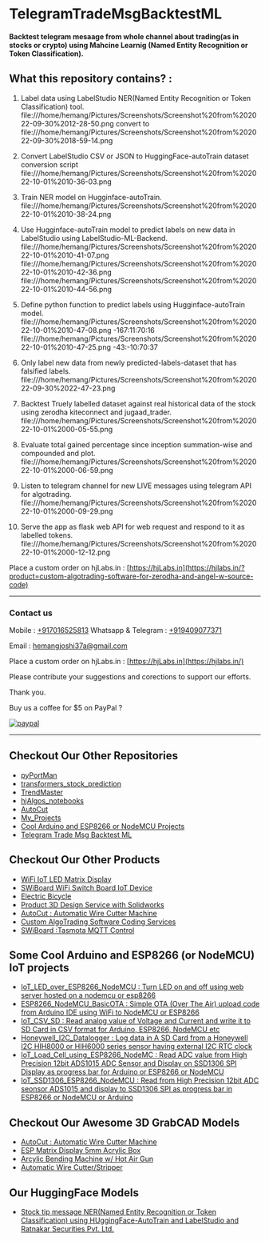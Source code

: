 # TelegramTradeMsgBacktestML

#### Backtest telegram mesaage from whole channel about trading(as in stocks or crypto) using Mahcine Learnig (Named Entity Recognition or Token Classification).

## What this repository contains? :

1. Label data using LabelStudio NER(Named Entity Recognition or Token Classification) tool.
 file:///home/hemang/Pictures/Screenshots/Screenshot%20from%202022-09-30%2012-28-50.png convert to  file:///home/hemang/Pictures/Screenshots/Screenshot%20from%202022-09-30%2018-59-14.png

2. Convert LabelStudio CSV or JSON to HuggingFace-autoTrain dataset conversion script
 file:///home/hemang/Pictures/Screenshots/Screenshot%20from%202022-10-01%2010-36-03.png

3. Train NER model on Hugginface-autoTrain.
 file:///home/hemang/Pictures/Screenshots/Screenshot%20from%202022-10-01%2010-38-24.png

4. Use Hugginface-autoTrain model to predict labels on new data in LabelStudio using LabelStudio-ML-Backend.
 file:///home/hemang/Pictures/Screenshots/Screenshot%20from%202022-10-01%2010-41-07.png
 file:///home/hemang/Pictures/Screenshots/Screenshot%20from%202022-10-01%2010-42-36.png
 file:///home/hemang/Pictures/Screenshots/Screenshot%20from%202022-10-01%2010-44-56.png

5. Define python function to predict labels using Hugginface-autoTrain model.
 file:///home/hemang/Pictures/Screenshots/Screenshot%20from%202022-10-01%2010-47-08.png
-167:11:70:16
 file:///home/hemang/Pictures/Screenshots/Screenshot%20from%202022-10-01%2010-47-25.png
-43:-10:70:37

6. Only label new data from newly predicted-labels-dataset that has falsified labels.
 file:///home/hemang/Pictures/Screenshots/Screenshot%20from%202022-09-30%2022-47-23.png

7. Backtest Truely labelled dataset against real historical data of the stock using zerodha kiteconnect and jugaad_trader.
 file:///home/hemang/Pictures/Screenshots/Screenshot%20from%202022-10-01%2000-05-55.png
8. Evaluate total gained percentage since inception summation-wise and compounded and plot.
 file:///home/hemang/Pictures/Screenshots/Screenshot%20from%202022-10-01%2000-06-59.png

9. Listen to telegram channel for new LIVE messages using telegram API for algotrading.
 file:///home/hemang/Pictures/Screenshots/Screenshot%20from%202022-10-01%2000-09-29.png
 
10. Serve the app as flask web API for web request and respond to it as labelled tokens.
 file:///home/hemang/Pictures/Screenshots/Screenshot%20from%202022-10-01%2000-12-12.png

Place a custom order on hjLabs.in : [https://hjLabs.in](https://hjlabs.in/?product=custom-algotrading-software-for-zerodha-and-angel-w-source-code)

------------------------------------------------------------------------------

### Contact us

Mobile : [+917016525813](tel:+917016525813)
Whatsapp & Telegram : [+919409077371](tel:+919409077371)

Email : [hemangjoshi37a@gmail.com](mailto:hemangjoshi37a@gmail.com)

Place a custom order on hjLabs.in : [https://hjLabs.in](https://hjlabs.in/)

Please contribute your suggestions and corections to support our efforts.

Thank you.

Buy us a coffee for $5 on PayPal ?

[![paypal](https://www.paypalobjects.com/en_US/i/btn/btn_donateCC_LG.gif)](https://www.paypal.com/cgi-bin/webscr?cmd=_s-xclick&hosted_button_id=5JXC8VRCSUZWJ)

----------------------------------------------------------------------------------------

## Checkout Our Other Repositories

- [pyPortMan](https://github.com/hemangjoshi37a/pyPortMan)
- [transformers_stock_prediction](https://github.com/hemangjoshi37a/transformers_stock_prediction)
- [TrendMaster](https://github.com/hemangjoshi37a/TrendMaster)
- [hjAlgos_notebooks](https://github.com/hemangjoshi37a/hjAlgos_notebooks)
- [AutoCut](https://github.com/hemangjoshi37a/AutoCut)
- [My_Projects](https://github.com/hemangjoshi37a/My_Projects)
- [Cool Arduino and ESP8266 or NodeMCU Projects](https://github.com/hemangjoshi37a/my_Arduino)
- [Telegram Trade Msg Backtest ML](https://github.com/hemangjoshi37a/TelegramTradeMsgBacktestML)

## Checkout Our Other Products

- [WiFi IoT LED Matrix Display](https://hjlabs.in/product/wifi-iot-led-display)
- [SWiBoard WiFi Switch Board IoT Device](https://hjlabs.in/product/swiboard-wifi-switch-board-iot-device)
- [Electric Bicycle](https://hjlabs.in/product/electric-bicycle)
- [Product 3D Design Service with Solidworks](https://hjlabs.in/product/product-3d-design-with-solidworks/)
- [AutoCut : Automatic Wire Cutter Machine](https://hjlabs.in/product/automatic-wire-cutter-machine/)
- [Custom AlgoTrading Software Coding Services](https://hjlabs.in/product/custom-algotrading-software-for-zerodha-and-angel-w-source-code//)
- [SWiBoard :Tasmota MQTT Control](https://play.google.com/store/apps/details?id=in.hjlabs.swiboard)

## Some Cool Arduino and ESP8266 (or NodeMCU) IoT projects

- [IoT_LED_over_ESP8266_NodeMCU : Turn LED on and off using web server hosted on a nodemcu or esp8266](https://github.com/hemangjoshi37a/my_Arduino/tree/master/IoT_LED_over_ESP8266_NodeMCU)
- [ESP8266_NodeMCU_BasicOTA : Simple OTA (Over The Air) upload code from Arduino IDE using WiFi to NodeMCU or ESP8266](https://github.com/hemangjoshi37a/my_Arduino/tree/master/ESP8266_NodeMCU_BasicOTA)  
- [IoT_CSV_SD : Read analog value of Voltage and Current and write it to SD Card in CSV format for Arduino, ESP8266, NodeMCU etc](https://github.com/hemangjoshi37a/my_Arduino/tree/master/IoT_CSV_SD)  
- [Honeywell_I2C_Datalogger : Log data in A SD Card from a Honeywell I2C HIH8000 or HIH6000 series sensor having external I2C RTC clock](https://github.com/hemangjoshi37a/my_Arduino/tree/master/Honeywell_I2C_Datalogger)
- [IoT_Load_Cell_using_ESP8266_NodeMC : Read ADC value from High Precision 12bit ADS1015 ADC Sensor and Display on SSD1306 SPI Display as progress bar for Arduino or ESP8266 or NodeMCU](https://github.com/hemangjoshi37a/my_Arduino/tree/master/IoT_Load_Cell_using_ESP8266_NodeMC)
- [IoT_SSD1306_ESP8266_NodeMCU : Read from High Precision 12bit ADC seonsor ADS1015 and display to SSD1306 SPI as progress bar in ESP8266 or NodeMCU or Arduino](https://github.com/hemangjoshi37a/my_Arduino/tree/master/IoT_SSD1306_ESP8266_NodeMCU)  

## Checkout Our Awesome 3D GrabCAD Models

- [AutoCut : Automatic Wire Cutter Machine](https://grabcad.com/library/automatic-wire-cutter-machine-1)
- [ESP Matrix Display 5mm Acrylic Box](https://grabcad.com/library/esp-matrix-display-5mm-acrylic-box-1)
- [Arcylic Bending Machine w/ Hot Air Gun](https://grabcad.com/library/arcylic-bending-machine-w-hot-air-gun-1)
- [Automatic Wire Cutter/Stripper](https://grabcad.com/library/automatic-wire-cutter-stripper-1)

## Our HuggingFace Models

- [Stock tip message NER(Named Entity Recognition or Token Classification) using HUggingFace-AutoTrain and LabelStudio and Ratnakar Securities Pvt. Ltd.](https://huggingface.co/hemangjoshi37a/autotrain-ratnakar_1000_sample_curated-1474454086)
